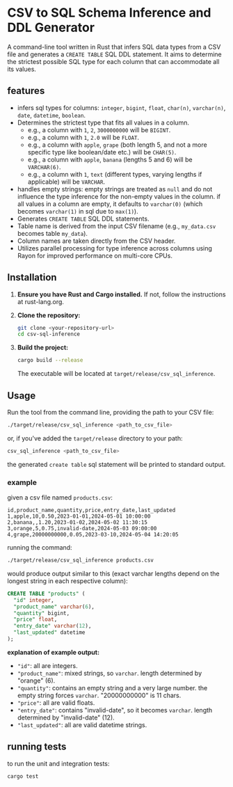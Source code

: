 # CSV to SQL Schema Inference and DDL Generator

A command-line tool written in Rust that infers SQL data types from a CSV file and generates a `CREATE TABLE` SQL DDL statement. It aims to determine the strictest possible SQL type for each column that can accommodate all its values.

## features

- infers sql types for columns: `integer`, `bigint`, `float`, `char(n)`, `varchar(n)`, `date`, `datetime`, `boolean`.
- Determines the strictest type that fits all values in a column.
    - e.g., a column with `1`, `2`, `3000000000` will be `BIGINT`.
    - e.g., a column with `1`, `2.0` will be `FLOAT`.
    - e.g., a column with `apple`, `grape` (both length 5, and not a more specific type like boolean/date etc.) will be `CHAR(5)`.
    - e.g., a column with `apple`, `banana` (lengths 5 and 6) will be `VARCHAR(6)`.
    - e.g., a column with `1`, `text` (different types, varying lengths if applicable) will be `VARCHAR`.
- handles empty strings: empty strings are treated as `null` and do not influence the type inference for the non-empty values in the column. if all values in a column are empty, it defaults to `varchar(0)` (which becomes `varchar(1)` in sql due to `max(1)`).
- Generates `CREATE TABLE` SQL DDL statements.
- Table name is derived from the input CSV filename (e.g., `my_data.csv` becomes table `my_data`).
- Column names are taken directly from the CSV header.
- Utilizes parallel processing for type inference across columns using Rayon for improved performance on multi-core CPUs.

## Installation

1.  **Ensure you have Rust and Cargo installed.**
    If not, follow the instructions at rust-lang.org.

2.  **Clone the repository:**
    ```bash
    git clone <your-repository-url>
    cd csv-sql-inference
    ```

3.  **Build the project:**
    ```bash
    cargo build --release
    ```
    The executable will be located at `target/release/csv_sql_inference`.

## Usage

Run the tool from the command line, providing the path to your CSV file:

```bash
./target/release/csv_sql_inference <path_to_csv_file>
```

or, if you've added the `target/release` directory to your path:

```bash
csv_sql_inference <path_to_csv_file>
```

the generated `create table` sql statement will be printed to standard output.

### example

given a csv file named `products.csv`:

```csv
id,product_name,quantity,price,entry_date,last_updated
1,apple,10,0.50,2023-01-01,2024-05-01 10:00:00
2,banana,,1.20,2023-01-02,2024-05-02 11:30:15
3,orange,5,0.75,invalid-date,2024-05-03 09:00:00
4,grape,20000000000,0.05,2023-03-10,2024-05-04 14:20:05
```

running the command:

```bash
./target/release/csv_sql_inference products.csv
```

would produce output similar to this (exact varchar lengths depend on the longest string in each respective column):

```sql
CREATE TABLE "products" (
  "id" integer,
  "product_name" varchar(6),
  "quantity" bigint,
  "price" float,
  "entry_date" varchar(12),
  "last_updated" datetime
);
```

**explanation of example output:**
- `"id"`: all are integers.
- `"product_name"`: mixed strings, so `varchar`. length determined by "orange" (6).
- `"quantity"`: contains an empty string and a very large number. the empty string forces `varchar`. "20000000000" is 11 chars.
- `"price"`: all are valid floats.
- `"entry_date"`: contains "invalid-date", so it becomes `varchar`. length determined by "invalid-date" (12).
- `"last_updated"`: all are valid datetime strings.

## running tests

to run the unit and integration tests:

```bash
cargo test
```
